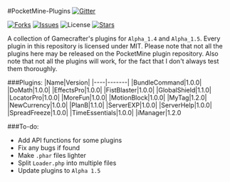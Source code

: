 #PocketMine-Plugins
[![Gitter](https://badges.gitter.im/Join%20Chat.svg)](https://gitter.im/Gamecrafter/PocketMine-Plugins?utm_source=badge&utm_medium=badge&utm_campaign=pr-badge&utm_content=badge)

[![Forks](https://img.shields.io/github/forks/Gamecrafter/PocketMine-Plugins.svg)](https://github.com/Gamecrafter/PocketMine-Plugins/network)
[![Issues](http://img.shields.io/github/issues-raw/Gamecrafter/PocketMine-Plugins.svg)](https://github.com/Gamecrafter/PocketMine-Plugins/issues)
![License](https://img.shields.io/badge/license-MIT-orange.svg)
[![Stars](https://img.shields.io/github/stars/Gamecrafter/PocketMine-Plugins.svg)](https://github.com/Gamecrafter/PocketMine-Plugins/stargazers)

A collection of Gamecrafter's plugins for `Alpha_1.4` and `Alpha_1.5`. Every plugin in this repository is licensed under
MIT. Please note that not all the plugins here may be released on the PocketMine plugin repository. Also note that not all
the plugins will work, for the fact that I don't always test them thoroughly.

###Plugins:
|Name|Version|
|----|-------|
|BundleCommand|1.0.0|
|DoMath|1.0.0|
|EffectsPro|1.0.0|
|FistBlaster|1.0.0|
|GlobalShield|1.1.0|
|LocatorPro|1.0.0|
|MoreFun|1.0.0|
|MotionBlock|1.0.0|
|MyTag|1.2.0|
|NewCurrency|1.0.0|
|PlanB|1.1.0|
|ServerEXP|1.0.0|
|ServerHelp|1.0.0|
|SpreadFreeze|1.0.0|
|TimeEssentials|1.0.0|
|iManager|1.2.0

###To-do:
* Add API functions for some plugins
* Fix any bugs if found
* Make `.phar` files lighter
* Split `Loader.php` into multiple files
* Update plugins to `Alpha 1.5`
